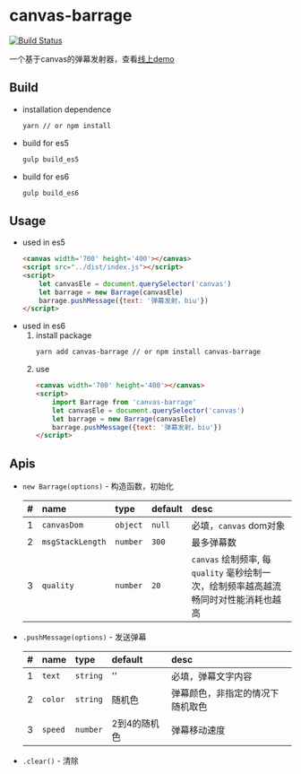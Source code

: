 # canvas-barrage

[![Build Status](https://travis-ci.org/zhaofinger/canvas-barrage.svg?branch=master)](https://travis-ci.org/zhaofinger/canvas-barrage)

一个基于canvas的弹幕发射器，查看[线上demo](https://zhaofinger.github.io/canvas-barrage/index.html)

## Build

- installation dependence
    ```bash
    yarn // or npm install
    ```

- build for es5
    ```bash
    gulp build_es5
    ```

- build for es6
    ```bash
    gulp build_es6
    ```

## Usage

- used in es5
    ```html
    <canvas width='700' height='400'></canvas>
    <script src="../dist/index.js"></script>
    <script>
        let canvasEle = document.querySelector('canvas')
        let barrage = new Barrage(canvasEle)
        barrage.pushMessage({text: '弹幕发射，biu'})
    </script>
    ```
- used in es6
    1. install package
        ```bash
        yarn add canvas-barrage // or npm install canvas-barrage
        ````
    1. use
        ```html
        <canvas width='700' height='400'></canvas>
        <script>
            import Barrage from 'canvas-barrage'
            let canvasEle = document.querySelector('canvas')
            let barrage = new Barrage(canvasEle)
            barrage.pushMessage({text: '弹幕发射，biu'})
        </script>
        ```
## Apis

- `new Barrage(options)` - 构造函数，初始化

    | # | name | type | default | desc |
    | :--- | :--- |:--- | :--- | :--- |
    | 1 | `canvasDom` | `object` | `null` | 必填，`canvas` dom对象 |
    | 2 | `msgStackLength` | `number` | `300` | 最多弹幕数 |
    | 3 | `quality` | `number` | `20` | `canvas` 绘制频率, 每 `quality` 毫秒绘制一次，绘制频率越高越流畅同时对性能消耗也越高 |

- `.pushMessage(options)` - 发送弹幕

    | # | name | type | default | desc |
    | :--- | :--- |:--- | :--- | :--- |
    | 1 | `text` | `string` | '' | 必填，弹幕文字内容 |
    | 2 | `color` | `string` | 随机色 | 弹幕颜色，非指定的情况下随机取色 |
    | 3 | `speed` | `number` | 2到4的随机色 | 弹幕移动速度 |

- `.clear()` - 清除